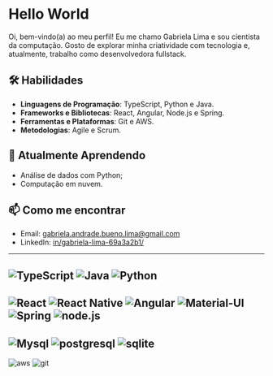 # Hello World

Oi, bem-vindo(a) ao meu perfil! Eu me chamo Gabriela Lima e sou cientista da computação. Gosto de explorar minha criatividade com tecnologia e, atualmente, trabalho como desenvolvedora fullstack.

## 🛠 Habilidades

- **Linguagens de Programação**: TypeScript, Python e Java.
- **Frameworks e Bibliotecas**: React, Angular, Node.js e Spring.
- **Ferramentas e Plataformas**: Git e AWS.
- **Metodologias**: Agile e Scrum.

## 🌱 Atualmente Aprendendo

- Análise de dados com Python;
- Computação em nuvem.

## 📫 Como me encontrar

- Email: [gabriela.andrade.bueno.lima@gmail.com](gabriela.andrade.bueno.lima@gmail.com)
- LinkedIn: [in/gabriela-lima-69a3a2b1/](https://www.linkedin.com/in/gabriela-lima-69a3a2b1/)

---


![TypeScript](https://img.shields.io/badge/TypeScript-007ACC?style=for-the-badge&logo=typescript&logoColor=white)
![Java](    https://img.shields.io/badge/Java-ED8B00?style=for-the-badge&logo=openjdk&logoColor=white)
![Python](https://img.shields.io/badge/Python-3776AB?style=for-the-badge&logo=python&logoColor=white)
---
![React](https://img.shields.io/badge/React-20232A?style=for-the-badge&logo=react&logoColor=61DAFB)
![React Native](https://img.shields.io/badge/React_Native-20232A?style=for-the-badge&logo=react&logoColor=61DAFB)
![Angular](https://img.shields.io/badge/Angular-DD0031?style=for-the-badge&logo=angular&logoColor=white)
![Material-UI](    https://img.shields.io/badge/Material--UI-0081CB?style=for-the-badge&logo=material-ui&logoColor=white)
![Spring](https://img.shields.io/badge/Spring-6DB33F?style=for-the-badge&logo=spring&logoColor=white)
![node.js](https://img.shields.io/badge/Node.js-43853D?style=for-the-badge&logo=node.js&logoColor=white)
---
![Mysql](https://img.shields.io/badge/MySQL-00000F?style=for-the-badge&logo=mysql&logoColor=white)
![postgresql](https://img.shields.io/badge/PostgreSQL-316192?style=for-the-badge&logo=postgresql&logoColor=white)
![sqlite](https://img.shields.io/badge/SQLite-07405E?style=for-the-badge&logo=sqlite&logoColor=white)
---
![aws](    https://img.shields.io/badge/Amazon_AWS-232F3E?style=for-the-badge&logo=amazon-aws&logoColor=white)
![git](https://img.shields.io/badge/GitHub-100000?style=for-the-badge&logo=github&logoColor=white)


